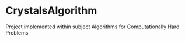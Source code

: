 # CrystalsAlgorithm
Project implemented within subject Algorithms for Computationally Hard Problems
